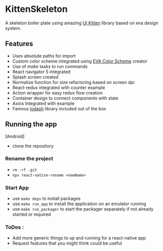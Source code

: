 # KittenSkeleton

A skeleton boiler plate using amazing [UI Kitten](https://github.com/akveo/react-native-ui-kitten) library based on eva design system.

## Features
- Uses absolute paths for import
- Custom color scheme integrated using [EVA Color Scheme](https://colors.eva.design/) creator
- Use of *make* tasks to run commands
- React navigator 5 integrated
- Splash screen created
- Normalize function for size refactoring based on screen dpi
- React-redux integrated with counter example
- Action wrapper for easy redux flow creation
- Container design to connect components with state
- Axios Integrated with example
- Famous [lodash](https://github.com/lodash/lodash) library included out of the box


## Running the app
[Android]
- clone the repository

### Rename the project
-  `rm -rf .git`
-  `npx react-native-rename <newName>`
 
### Start App
- use `make deps` to install packages
- use `make run_app` to install the application on an emulator running
- use `make run_packager` to start the packager separately if not already started or required 


### ToDos : 

- Add more generic things to up and running for a react-native app
- Request features that you might think could be useful
